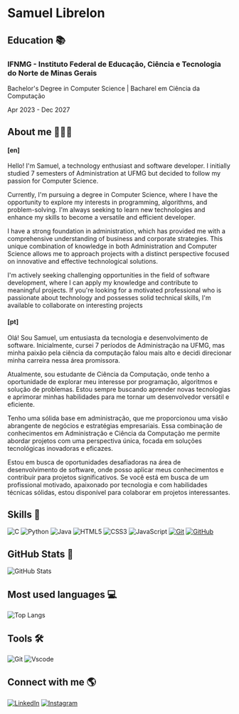 # Samuel Librelon

## Education 📚
### IFNMG - Instituto Federal de Educação, Ciência e Tecnologia do Norte de Minas Gerais
Bachelor's Degree in Computer Science | Bacharel em Ciência da Computação

Apr 2023 - Dec 2027

## About me 🙋🏽‍♂️
#### [en]
Hello! I'm Samuel, a technology enthusiast and software developer. I initially studied 7 semesters of Administration at UFMG but decided to follow my passion for Computer Science.

Currently, I'm pursuing a degree in Computer Science, where I have the opportunity to explore my interests in programming, algorithms, and problem-solving. I'm always seeking to learn new technologies and enhance my skills to become a versatile and efficient developer.

I have a strong foundation in administration, which has provided me with a comprehensive understanding of business and corporate strategies. This unique combination of knowledge in both Administration and Computer Science allows me to approach projects with a distinct perspective focused on innovative and effective technological solutions.

I'm actively seeking challenging opportunities in the field of software development, where I can apply my knowledge and contribute to meaningful projects. If you're looking for a motivated professional who is passionate about technology and possesses solid technical skills, I'm available to collaborate on interesting projects

#### [pt]
Olá! Sou Samuel, um entusiasta da tecnologia e desenvolvimento de software. Inicialmente, cursei 7 períodos de Administração na UFMG, mas minha paixão pela ciência da computação falou mais alto e decidi direcionar minha carreira nessa área promissora.

Atualmente, sou estudante de Ciência da Computação, onde tenho a oportunidade de explorar meu interesse por programação, algoritmos e solução de problemas. Estou sempre buscando aprender novas tecnologias e aprimorar minhas habilidades para me tornar um desenvolvedor versátil e eficiente.

Tenho uma sólida base em administração, que me proporcionou uma visão abrangente de negócios e estratégias empresariais. Essa combinação de conhecimentos em Administração e Ciência da Computação me permite abordar projetos com uma perspectiva única, focada em soluções tecnológicas inovadoras e eficazes.

Estou em busca de oportunidades desafiadoras na área de desenvolvimento de software, onde posso aplicar meus conhecimentos e contribuir para projetos significativos. Se você está em busca de um profissional motivado, apaixonado por tecnologia e com habilidades técnicas sólidas, estou disponível para colaborar em projetos interessantes.

## Skills 🧠
![C](https://img.shields.io/badge/C-00599C?style=for-the-badge&logo=c&logoColor=white)
![Python](https://img.shields.io/badge/python-3670A0?style=for-the-badge&logo=python&logoColor=ffdd54)
![Java](https://img.shields.io/badge/java-%23ED8B00.svg?style=for-the-badge&logo=openjdk&logoColor=white)
![HTML5](https://img.shields.io/badge/HTML5-E34F26?style=for-the-badge&logo=html5&logoColor=white)
![CSS3](https://img.shields.io/badge/CSS3-1572B6?style=for-the-badge&logo=css3&logoColor=white)
![JavaScript](https://img.shields.io/badge/JavaScript-F7DF1E?style=for-the-badge&logo=javascript&logoColor=black)
[![Git](https://img.shields.io/badge/Git-000?style=for-the-badge&logo=git&logoColor=E94D5F)](https://git-scm.com/doc)
[![GitHub](https://img.shields.io/badge/GitHub-000?style=for-the-badge&logo=github&logoColor=30A3DC)](https://docs.github.com/)


## GitHub Stats 🎯
![GitHub Stats](https://github-readme-stats.vercel.app/api?username=samuellibrelon&theme=transparent&bg_color=000&border_color=30A3DC&show_icons=true&icon_color=30A3DC&title_color=E94D5F&text_color=FFF)

## Most used languages 💻
![Top Langs](https://github-readme-stats-git-masterrstaa-rickstaa.vercel.app/api/top-langs/?username=samuellibrelon&layout=compact&bg_color=000&border_color=30A3DC&title_color=E94D5F&text_color=FFF)

## Tools 🛠️

![Git](https://img.shields.io/badge/GIT-E44C30?style=for-the-badge&logo=css3&logoColor=white)
![Vscode](https://img.shields.io/badge/Vscode-007ACC?style=for-the-badge&logo=css3&logoColor=white)


## Connect with me 🌎
[![LinkedIn](https://img.shields.io/badge/LinkedIn-0077B5?style=for-the-badge&logo=linkedin&logoColor=white)](https://www.linkedin.com/in/samuellibrelon/)
[![Instagram](https://img.shields.io/badge/-Instagram-%23E4405F?style=for-the-badge&logo=instagram&logoColor=white)](https://www.instagram.com/samuellibrelon/)
